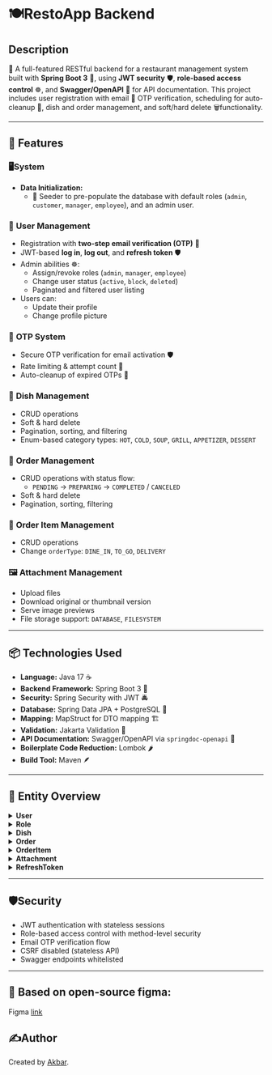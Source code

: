 # 🍽️RestoApp Backend

## Description
🍴 A full-featured RESTful backend for a restaurant management system built with **Spring Boot 3** 🌱, using **JWT security** 🛡, **role-based access control** ☸️,
and **Swagger/OpenAPI** 📄 for API documentation. This project includes user registration with email 📧 OTP verification, scheduling for auto-cleanup 🧹,
dish and order management, and soft/hard delete 🗑functionality.

---

## 🚀 Features

### 🖥️System
 - **Data Initialization:**
    * 🎄 Seeder to pre-populate the database with default roles (`admin`, `customer`, `manager`, `employee`), and an admin user.

### 👥 **User Management**
- Registration with **two-step email verification (OTP)** 📧
- JWT-based **log in**, **log out**, and **refresh token** 🛡
- Admin abilities ☸️:
  - Assign/revoke roles (`admin`, `manager`, `employee`)
  - Change user status (`active`, `block`, `deleted`)
  - Paginated and filtered user listing
- Users can:
  - Update their profile
  - Change profile picture

### 🚩 **OTP System**
- Secure OTP verification for email activation 🛡
- Rate limiting & attempt count 🛑
- Auto-cleanup of expired OTPs 🧹

### 🥄 **Dish Management**
- CRUD operations
- Soft & hard delete
- Pagination, sorting, and filtering
- Enum-based category types: `HOT`, `COLD`, `SOUP`, `GRILL`, `APPETIZER`, `DESSERT`

### 🚚 **Order Management**
- CRUD operations with status flow:
  - `PENDING` → `PREPARING` → `COMPLETED` / `CANCELED`
- Soft & hard delete
- Pagination, sorting, filtering

### 🍕 **Order Item Management**
- CRUD operations
- Change `orderType`: `DINE_IN`, `TO_GO`, `DELIVERY`

### 🖼 **Attachment Management**
- Upload files
- Download original or thumbnail version
- Serve image previews
- File storage support: `DATABASE`, `FILESYSTEM`

---

## 📦 Technologies Used

- **Language:** Java 17 ☕️
- **Backend Framework:** Spring Boot 3 🌱
- **Security:** Spring Security with JWT 🚔
- **Database:** Spring Data JPA + PostgreSQL 🐘
- **Mapping:** MapStruct for DTO mapping 🏗
- **Validation:** Jakarta Validation 📏
- **API Documentation:** Swagger/OpenAPI via `springdoc-openapi` 📄
- **Boilerplate Code Reduction:** Lombok 🌶 
 - **Build Tool:** Maven 🪶

---

## 🧩 Entity Overview

<details>
<summary><strong>User</strong></summary>

- `id`, `firstName`, `lastName`, `email`, `phoneNumber`, `password`, `photo`, `status`, `createdAt`, `visible`  
- Relations:
  - `roles` (ManyToMany)
  - `orders` (OneToMany)
  - `refreshTokens` (OneToMany)
</details>

<details>
<summary><strong>Role</strong></summary>

- `id`, `roleType`, `createdAt`, `visible`  
- Enum values: `CUSTOMER`, `EMPLOYEE`, `MANAGER`, `ADMIN`
</details>

<details>
<summary><strong>Dish</strong></summary>

- `id`, `name`, `price`, `quantityAvailable`, `dishCategory`, `createdAt`, `visible`
- Enum values: `HOT`, `COLD`, `SOUP`, `GRILL`, `APPETIZER`, `DESSERT`
</details>

<details>
<summary><strong>Order</strong></summary>

- `id`, `number`, `discount`, `totalPrice`, `orderStatus`, `createdAt`, `visible`
- Enum values: `PENDING`, `PREPARING`, `COMPLETED`, `CANCELED`
</details>

<details>
<summary><strong>OrderItem</strong></summary>

- `id`, `quantity`, `price`, `note`, `orderType`, `createdAt`
- Enum values: `DINE_IN`, `TO_GO`, `DELIVERY`
</details>

<details>
<summary><strong>Attachment</strong></summary>

- `id`, `originalName`, `size`, `extension`, `contentType`, `filePath`, `content`, `createdAt`, `visible`
- Storage types: `DATABASE`, `FILESYSTEM`
</details>

<details>
<summary><strong>RefreshToken</strong></summary>

- `id`, `token`, `expiryDate`, `createdAt`
</details>

---

## 🛡️Security

- JWT authentication with stateless sessions
- Role-based access control with method-level security
- Email OTP verification flow
- CSRF disabled (stateless API)
- Swagger endpoints whitelisted

---

## 🎨 Based on open-source figma:
Figma [link](https://www.figma.com/file/0rsOUjLNTiZA5LTv6CfGzU/Food-POS-Dark---Tablet-Device-(Community)?node-id=0%3A1)

## ✍️Author
Created by [Akbar](https://github.com/MuhammadAkbar007).
